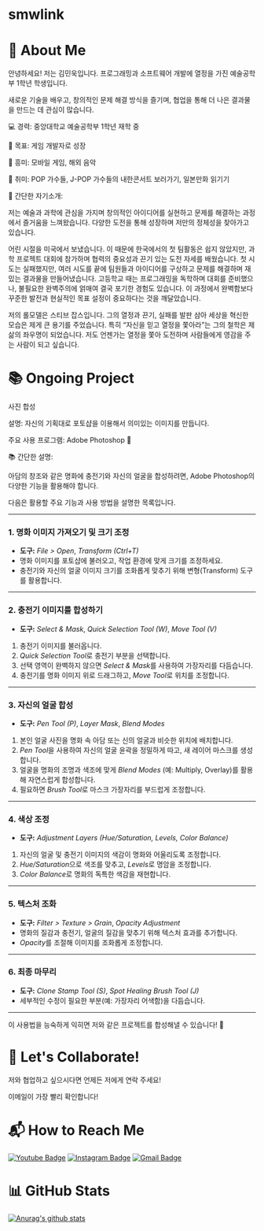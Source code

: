 # smwlink
# 📝 About Me
안녕하세요! 저는 김민욱입니다.
프로그래밍과 소프트웨어 개발에 열정을 가진 예술공학부 1학년 학생입니다.

새로운 기술을 배우고, 창의적인 문제 해결 방식을 즐기며, 협업을 통해 더 나은 결과물을 만드는 데 관심이 많습니다.

💻 경력: 중앙대학교 예술공학부 1학년 재학 중

🎯 목표: 게임 개발자로 성장

🌟 흥미: 모바일 게임, 해외 음악

👋 취미: POP 가수들, J-POP 가수들의 내한콘서트 보러가기, 일본만화 읽기기

📝 간단한 자기소개: 

저는 예술과 과학에 관심을 가지며 창의적인 아이디어를 실현하고 문제를 해결하는 과정에서 즐거움을 느껴왔습니다. 다양한 도전을 통해 성장하며 저만의 정체성을 찾아가고 있습니다.

어린 시절을 미국에서 보냈습니다. 이 때문에 한국에서의 첫 팀활동은 쉽지 않았지만, 과학 프로젝트 대회에 참가하며 협력의 중요성과 끈기 있는 도전 자세를 배웠습니다. 첫 시도는 실패했지만, 여러 시도를 끝에 팀원들과 아이디어를 구상하고 문제를 해결하며 재밌는 결과물을 만들어냈습니다. 고등학교 때는 프로그래밍을 독학하며 대회를 준비했으나, 불필요한 완벽주의에 얽매여 결국 포기한 경험도 있습니다. 이 과정에서 완벽함보다 꾸준한 발전과 현실적인 목표 설정이 중요하다는 것을 깨달았습니다.

저의 롤모델은 스티브 잡스입니다. 그의 열정과 끈기, 실패를 발판 삼아 세상을 혁신한 모습은 제게 큰 용기를 주었습니다. 특히 “자신을 믿고 열정을 쫓아라”는 그의 철학은 제 삶의 좌우명이 되었습니다. 저도 언젠가는 열정을 쫓아 도전하며 사람들에게 영감을 주는 사람이 되고 싶습니다.



# 📚 Ongoing Project
사진 합성

설명: 자신의 기획대로 포토샵을 이용해서 의미있는 이미지를 만듭니다.

주요 사용 프로그램: Adobe Photoshop 🎨

📚 간단한 설명:

아담의 창조와 같은 명화에 충전기와 자신의 얼굴을 합성하려면, Adobe Photoshop의 다양한 기능을 활용해야 합니다. 

다음은 활용할 주요 기능과 사용 방법을 설명한 목록입니다.  

---

### 1. **명화 이미지 가져오기 및 크기 조정**
- **도구:** *File > Open*, *Transform (Ctrl+T)*  
- 명화 이미지를 포토샵에 불러오고, 작업 환경에 맞게 크기를 조정하세요.  
- 충전기와 자신의 얼굴 이미지 크기를 조화롭게 맞추기 위해 변형(Transform) 도구를 활용합니다.  

---

### 2. **충전기 이미지를 합성하기**
- **도구:** *Select & Mask*, *Quick Selection Tool (W)*, *Move Tool (V)*  
1. 충전기 이미지를 불러옵니다.  
2. *Quick Selection Tool*로 충전기 부분을 선택합니다.  
3. 선택 영역이 완벽하지 않으면 *Select & Mask*를 사용하여 가장자리를 다듬습니다.  
4. 충전기를 명화 이미지 위로 드래그하고, *Move Tool*로 위치를 조정합니다.  

---

### 3. **자신의 얼굴 합성**
- **도구:** *Pen Tool (P)*, *Layer Mask*, *Blend Modes*  
1. 본인 얼굴 사진을 명화 속 아담 또는 신의 얼굴과 비슷한 위치에 배치합니다.  
2. *Pen Tool*을 사용하여 자신의 얼굴 윤곽을 정밀하게 따고, 새 레이어 마스크를 생성합니다.  
3. 얼굴을 명화의 조명과 색조에 맞게 *Blend Modes* (예: Multiply, Overlay)를 활용해 자연스럽게 합성합니다.  
4. 필요하면 *Brush Tool*로 마스크 가장자리를 부드럽게 조정합니다.  

---

### 4. **색상 조정**
- **도구:** *Adjustment Layers (Hue/Saturation, Levels, Color Balance)*  
1. 자신의 얼굴 및 충전기 이미지의 색감이 명화와 어울리도록 조정합니다.  
2. *Hue/Saturation*으로 색조를 맞추고, *Levels*로 명암을 조정합니다.  
3. *Color Balance*로 명화의 독특한 색감을 재현합니다.  

---

### 5. **텍스처 조화**
- **도구:** *Filter > Texture > Grain*, *Opacity Adjustment*  
- 명화의 질감과 충전기, 얼굴의 질감을 맞추기 위해 텍스처 효과를 추가합니다.  
- *Opacity*를 조절해 이미지를 조화롭게 조정합니다.  

---

### 6. **최종 마무리**
- **도구:** *Clone Stamp Tool (S)*, *Spot Healing Brush Tool (J)*  
- 세부적인 수정이 필요한 부분(예: 가장자리 어색함)을 다듬습니다.

---

이 사용법을 능숙하게 익히면 저와 같은 프로젝트를 합성해낼 수 있습니다! 🎨

# 🤝 Let's Collaborate!
저와 협업하고 싶으시다면 언제든 저에게 연락 주세요!

이메일이 가장 빨리 확인합니다!

# 📬 How to Reach Me
[![Youtube Badge](https://img.shields.io/badge/Youtube-ff0000?style=flat-square&logo=youtube&link=https://youtube.com/@3388kimminwook?si=ueWXU2lr0eRgymMa)](https://youtube.com/@3388kimminwook?si=ueWXU2lr0eRgymMa)
[![Instagram Badge](https://img.shields.io/badge/Instagram-e4405f?style=flat-square&logo=Instagram&logoColor=white&link=https://www.instagram.com/kim.minook?igsh=MTA5bng0bTBuNGU4Mw==)](https://www.instagram.com/kim.minook?igsh=MTA5bng0bTBuNGU4Mw==)
[![Gmail Badge](https://img.shields.io/badge/Gmail-d14836?style=flat-square&logo=Gmail&logoColor=white&link=mailto:smwlink@gmail.com)](mailto:smwlink@gmail.com)

# 📊 GitHub Stats
[![Anurag's github stats](https://github-readme-stats.vercel.app/api?username=smwlink)](https://github.com/anuraghazra/github-readme-stats)
